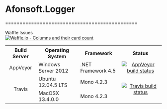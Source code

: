 # Afonsoft.Logger 
==============================================

Waffle Issues<br/> [![Waffle.io - Columns and their card count](https://badge.waffle.io/afonsoft/afonsoft.logger.svg?columns=all)](https://waffle.io/afonsoft/afonsoft.logger)
<br/>
<table>
  <tr>
    <th style="text-align:center">Build Server</th>
    <th>Operating System</th>
    <th>Framework</th>
    <th style="text-align:center">Status</th>
  </tr>
  <tr>
    <td style="text-align:center">AppVeyor</td>
    <td>Windows Server 2012</td>
    <td>.NET Framework 4.5</td>
    <td style="text-align:center">
	<a href="https://ci.appveyor.com/api/projects/status/52ewnynck3jh876p/branch/master"><img src="https://ci.appveyor.com/api/projects/status/52ewnynck3jh876p/branch/master?svg=true" alt="AppVeyor build status" /></a>
	</td>
  </tr>
  <tr>
    <td style="text-align:center" rowspan="2">Travis</td>
    <td>Ubuntu 12.04.5 LTS</td>
    <td>Mono 4.2.3</td>
    <td style="text-align:center" rowspan="2">
    <a href="https://travis-ci.org/afonsoft/afonsoft.logger"><img src="https://travis-ci.org/afonsoft/afonsoft.logger.svg?branch=master" alt="Travis build status" /></a></td>
  </tr>
  <tr>
    <td>MacOSX 13.4.0.0</td>
    <td>Mono 4.2.3</td>
  </tr>
</table>
<br/>
